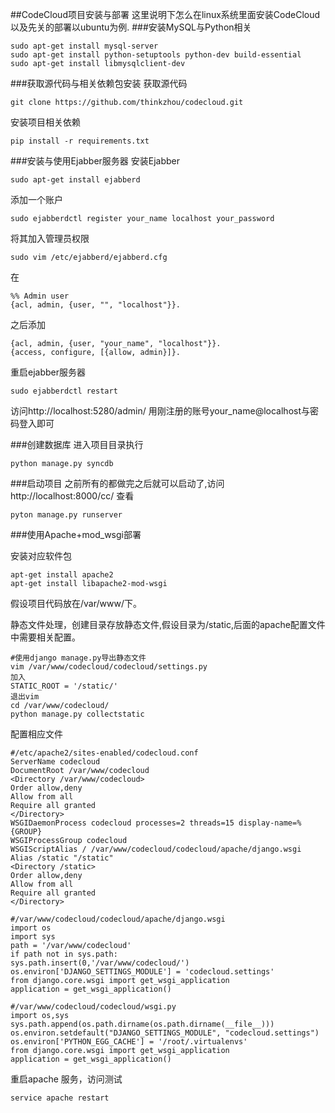 ##CodeCloud项目安装与部署
这里说明下怎么在linux系统里面安装CodeCloud以及先关的部署以ubuntu为例.
###安装MySQL与Python相关
```
sudo apt-get install mysql-server
sudo apt-get install python-setuptools python-dev build-essential
sudo apt-get install libmysqlclient-dev
```
###获取源代码与相关依赖包安装
获取源代码
```shell
git clone https://github.com/thinkzhou/codecloud.git
```
安装项目相关依赖
```shell
pip install -r requirements.txt
```
###安装与使用Ejabber服务器
安装Ejabber
```shell
sudo apt-get install ejabberd
```
添加一个账户
```shell
sudo ejabberdctl register your_name localhost your_password
```
将其加入管理员权限
```shell
sudo vim /etc/ejabberd/ejabberd.cfg
```
在
```
%% Admin user
{acl, admin, {user, "", "localhost"}}.
```
之后添加
```shell
{acl, admin, {user, "your_name", "localhost"}}.
{access, configure, [{allow, admin}]}.
```
重启ejabber服务器
```shell
sudo ejabberdctl restart
```
访问http://localhost:5280/admin/
用刚注册的账号your_name@localhost与密码登入即可

###创建数据库
进入项目目录执行
```shell
python manage.py syncdb
```
###启动项目
之前所有的都做完之后就可以启动了,访问http://localhost:8000/cc/ 查看
```shell
pyton manage.py runserver
```
###使用Apache+mod_wsgi部署

安装对应软件包

```
apt-get install apache2 
apt-get install libapache2-mod-wsgi
```
假设项目代码放在/var/www/下。

静态文件处理，创建目录存放静态文件,假设目录为/static,后面的apache配置文件中需要相关配置。
```
#使用django manage.py导出静态文件
vim /var/www/codecloud/codecloud/settings.py
加入
STATIC_ROOT = '/static/'
退出vim
cd /var/www/codecloud/
python manage.py collectstatic
```

配置相应文件

```
#/etc/apache2/sites-enabled/codecloud.conf
ServerName codecloud
DocumentRoot /var/www/codecloud
<Directory /var/www/codecloud>
Order allow,deny
Allow from all
Require all granted
</Directory>
WSGIDaemonProcess codecloud processes=2 threads=15 display-name=%{GROUP}
WSGIProcessGroup codecloud
WSGIScriptAlias / /var/www/codecloud/codecloud/apache/django.wsgi
Alias /static "/static"
<Directory /static>
Order allow,deny
Allow from all
Require all granted
</Directory>
```

```
#/var/www/codecloud/codecloud/apache/django.wsgi
import os
import sys
path = '/var/www/codecloud'
if path not in sys.path:
sys.path.insert(0,'/var/www/codecloud/')
os.environ['DJANGO_SETTINGS_MODULE'] = 'codecloud.settings'
from django.core.wsgi import get_wsgi_application
application = get_wsgi_application()
```

```
#/var/www/codecloud/codecloud/wsgi.py
import os,sys
sys.path.append(os.path.dirname(os.path.dirname(__file__)))
os.environ.setdefault("DJANGO_SETTINGS_MODULE", "codecloud.settings")
os.environ['PYTHON_EGG_CACHE'] = '/root/.virtualenvs'
from django.core.wsgi import get_wsgi_application
application = get_wsgi_application()
```
重启apache 服务，访问测试
```
service apache restart
```

